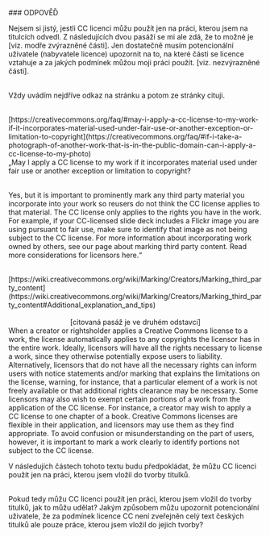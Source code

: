 <div id="anchor-odpoved" markdown="1">
### ODPOVĚĎ
</div>

Nejsem si jistý, jestli CC licenci můžu použít jen na práci, kterou jsem na titulcích odvedl. Z následujících dvou pasáží se mi ale zdá, že to možné je [viz. modře zvýrazněné části]. Jen dostatečně musím potencionální uživatele (nabyvatele licence) upozornit na to, na které části se licence vztahuje a za jakých podmínek můžou moji práci použít. [viz. nezvýrazněné části].<br><br>

Vždy uvádím nejdříve odkaz na stránku a potom ze stránky cituji.<br><br>

<div class="do-not-break-out" markdown="1">
[https://creativecommons.org/faq/#may-i-apply-a-cc-license-to-my-work-if-it-incorporates-material-used-under-fair-use-or-another-exception-or-limitation-to-copyright](https://creativecommons.org/faq/#if-i-take-a-photograph-of-another-work-that-is-in-the-public-domain-can-i-apply-a-cc-license-to-my-photo)
</div>

<div class="citace" markdown="1">
„May I apply a CC license to my work if it incorporates material used under fair use or another exception or limitation to copyright?<br><br>

Yes, but it is important to prominently mark any third party material you incorporate into your work so reusers do not think the CC license applies to that material. <span class="highlighted-text-blue">The CC license only applies to the rights you have in the work. </span> For example, if your CC-licensed slide deck includes a Flickr image you are using pursuant to fair use, make sure to identify that image as not being subject to the CC license. For more information about incorporating work owned by others, see our page about marking third party content. Read more considerations for licensors here.“<br><br>

</div>

<div class="do-not-break-out" markdown="1">
[https://wiki.creativecommons.org/wiki/Marking/Creators/Marking_third_party_content](https://wiki.creativecommons.org/wiki/Marking/Creators/Marking_third_party_content#Additional_explanation_and_tips)
</div><br>

<div style="text-align: center">
[citovaná pasáž je ve druhém odstavci]
</div>

<div class="citace" markdown="1">
<span class="highlighted-text-blue">When a creator or rightsholder applies a Creative Commons license to a work, the license automatically applies to any copyrights the licensor has in the entire work.</span> Ideally, licensors will have all the rights necessary to license a work, since they otherwise potentially expose users to liability. Alternatively, licensors that do not have all the necessary rights can inform users with notice statements and/or marking that explains the limitations on the license, warning, for instance, that a particular element of a work is not freely available or that additional rights clearance may be necessary. Some licensors may also wish to exempt certain portions of a work from the application of the CC license. For instance, a creator may wish to apply a CC license to one chapter of a book. Creative Commons licenses are flexible in their application, and licensors may use them as they find appropriate. To avoid confusion or misunderstanding on the part of users, however, it is important to mark a work clearly to identify portions not subject to the CC license.
</div>

V následujích částech tohoto textu budu předpokládat, že můžu CC licenci použít jen na práci, kterou jsem vložil do tvorby titulků.<br><br>

Pokud tedy můžu CC licenci použít jen práci, kterou jsem vložil do tvorby titulků, jak to můžu udělat? Jakým způsobem můžu upozornit potencionální uživatele, že za podmínek licence CC není zveřejněn celý text českých titulků ale pouze práce, kterou jsem vložil do jejich tvorby?<br><br>
